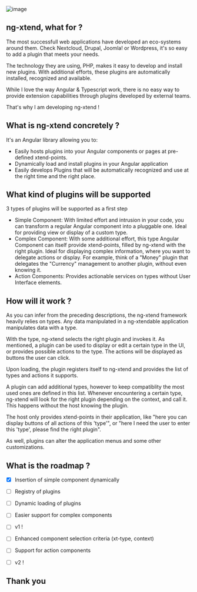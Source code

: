 ![image](https://dont-code.net/assets/logo-shadow-squared.png)
## ng-xtend, what for ?

The most successfull web applications have developed an eco-systems around them. Check Nextcloud, Drupal, Joomla! or Wordpress, it's so easy to add a plugin that meets your needs.

The technology they are using, PHP, makes it easy to develop and install new plugins. With additional efforts, these plugins are automatically installed, recognized and available.

While I love the way Angular & Typescript work, there is no easy way to provide extension capabilities through plugins developed by external teams.

That's why I am developing ng-xtend !

## What is ng-xtend concretely ?

It's an Angular library allowing you to:
- Easily hosts plugins into your Angular components or pages at pre-defined xtend-points.
- Dynamically load and install plugins in your Angular application
- Easily develops Plugins that will be automatically recognized and use at the right time and the right place.

## What kind of plugins will be supported

3 types of plugins will be supported as a first step
- Simple Component: With limited effort and intrusion in your code, you can transform a regular Angular component into a pluggable one. Ideal for providing view or display of a custom type.
- Complex Component: With some additional effort, this type Angular Component can itself provide xtend-points, filled by ng-xtend with the right plugin. Ideal for displaying complex information, where you want to delegate actions or display.
For example, think of a "Money" plugin that delegates the "Currency" management to another plugin, without even knowing it.
- Action Components: Provides actionable services on types without User Interface elements.

## How will it work ?

As you can infer from the preceding descriptions, the ng-xtend framework heavily relies on types. Any data manipulated in a ng-xtendable application manipulates data with a type.

With the type, ng-xtend selects the right plugin and invokes it. As mentioned, a plugin can be used to display or edit a certain type in the UI, or provides possible actions to the type. The actions will be displayed as buttons the user can click.

Upon loading, the plugin registers itself to ng-xtend and provides the list of types and actions it supports.

A plugin can add additional types, however to keep compatiblity the most used ones are defined in this list.
Whenever encountering a certain type, ng-xtend will look for the right plugin depending on the context, and call it. This happens without the host knowing the plugin.

The host only provides xtend-points in their application, like "here you can display buttons of all actions of this 'type'", or "here I need the user to enter this 'type', please find the right plugin".

As well, plugins can alter the application menus and some other customizations.

## What is the roadmap ?

- [x] Insertion of simple component dynamically 
- [ ] Registry of plugins
- [ ] Dynamic loading of plugins
- [ ] Easier support for complex components
- [ ] v1 !
- [ ] Enhanced component selection criteria (xt-type, context)
- [ ] Support for action components
- [ ] v2 !


## Thank you
